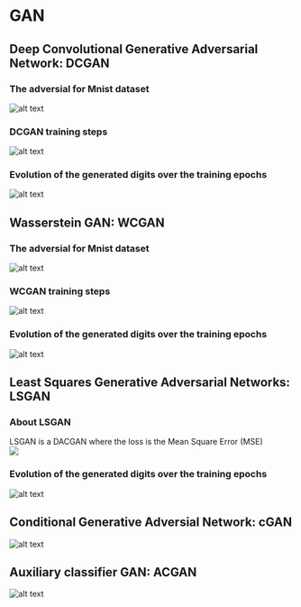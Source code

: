 # GAN


## Deep Convolutional Generative Adversarial Network: DCGAN

### The adversial for Mnist dataset
![alt text](https://github.com/nakmuayFarang/Testing-on-minst-MNIST/blob/master/img/GAN/dcgan.jpg)

### DCGAN training steps
![alt text](https://github.com/nakmuayFarang/Testing-on-minst-MNIST/blob/master/img/GAN/dcgan2.jpg)

### Evolution of the generated digits over the training epochs 
![alt text](https://github.com/nakmuayFarang/Testing-on-minst-MNIST/blob/master/img/GAN/dcgan.gif)

## Wasserstein GAN: WCGAN


### The adversial for Mnist dataset
![alt text](https://github.com/nakmuayFarang/Testing-on-minst-MNIST/blob/master/img/GAN/wgan2.jpg)

### WCGAN training steps
![alt text](https://github.com/nakmuayFarang/Testing-on-minst-MNIST/blob/master/img/GAN/wgan1.jpg)

### Evolution of the generated digits over the training epochs 
![alt text](https://github.com/nakmuayFarang/Testing-on-minst-MNIST/blob/master/img/GAN/wgan.gif)



## Least Squares Generative Adversarial Networks: LSGAN

### About LSGAN
LSGAN is a DACGAN where the loss is the Mean Square Error (MSE) <br>
<img src='https://render.githubusercontent.com/render/math?math=$ \displaystyle \sum_{i \in \mathcal{I} } ( x_{i} - \hat{x}_{i} )^{2}$'>


### Evolution of the generated digits over the training epochs 
![alt text](https://github.com/nakmuayFarang/Testing-on-minst-MNIST/blob/master/img/GAN/lsgan.gif)



## Conditional Generative Adversial Network: cGAN


![alt text](https://github.com/nakmuayFarang/Testing-on-minst-MNIST/blob/master/img/GAN/cgan.gif)


## Auxiliary classifier GAN: ACGAN
![alt text](https://github.com/nakmuayFarang/Testing-on-minst-MNIST/blob/master/img/GAN/ACGAN.gif)

